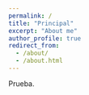 ```yaml
---
permalink: /
title: "Principal"
excerpt: "About me"
author_profile: true
redirect_from: 
  - /about/
  - /about.html
---
```


Prueba.